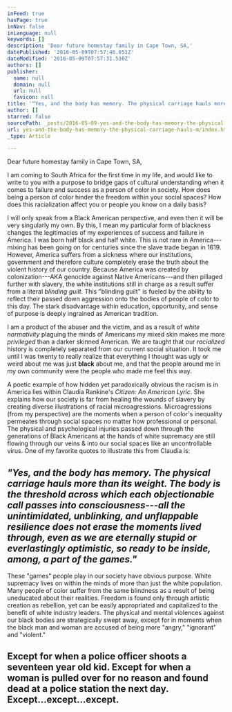 ```yaml
---
inFeed: true
hasPage: true
inNav: false
inLanguage: null
keywords: []
description: 'Dear future homestay family in Cape Town, SA,'
datePublished: '2016-05-09T07:57:46.851Z'
dateModified: '2016-05-09T07:57:31.510Z'
authors: []
publisher:
  name: null
  domain: null
  url: null
  favicon: null
title: '“Yes, and the body has memory. The physical carriage hauls more than its weight. The body is the threshold across which each objectionable call passes into consciousness—all the unintimidated, unblinking, and unflappable resilience does not erase the moments lived through, even as we are eternally stupid or everlastingly optimistic, so ready to be inside, among, a part of the games.”'
author: []
starred: false
sourcePath: _posts/2016-05-09-yes-and-the-body-has-memory-the-physical-carriage-hauls-m.md
url: yes-and-the-body-has-memory-the-physical-carriage-hauls-m/index.html
_type: Article

---
```

Dear future homestay family in Cape Town, SA,

I am coming to South Africa for the first time in my life, and would like to write to you with a purpose to bridge gaps of cultural understanding when it comes to failure and success as a person of color in society. How does being a person of color hinder the freedom within your social spaces? How does this racialization affect you or people you know on a daily basis? 

I will only speak from a Black American perspective, and even then it will be very singularly my own. By this, I mean my particular form of blackness changes the legitimacies of my experiences of success and failure in America. I was born half black and half white. This is not rare in America---mixing has been going on for centuries since the slave trade began in 1619\. However, America suffers from a sickness where our institutions, government and therefore culture completely erase the truth about the violent history of our country. Because America was created by colonization---AKA genocide against Native Americans---and then pillaged further with slavery, the white institutions still in charge as a result suffer from a literal _blinding guilt_. This "blinding guilt" is fueled by the ability to reflect their passed down aggression onto the bodies of people of color to this day. The stark disadvantage within education, opportunity, and sense of purpose is deeply ingrained as American tradition. 

I am a product of the abuser and the victim, and as a result of _white normativity_ plaguing the minds of Americans my mixed skin makes me more _privileged_ than a darker skinned American. We are taught that our _racialized_ history is completely separated from our current social situation. It took me until I was twenty to really realize that everything I thought was ugly or weird about me was just **black** about me, and that the people around me in my own community were the people who made me feel this way.

A poetic example of how hidden yet paradoxically obvious the racism is in America lies within Claudia Rankine's _Citizen: An American Lyric_. She explains how our society is far from healing the wounds of slavery by creating diverse illustrations of racial microagressions. Microagressions (from my perspective) are the moments when a person of color's inequality permeates through social spaces no matter how professional or personal. The physical and psychological injuries passed down through the generations of Black Americans at the hands of white supremacy are still flowing through our veins & into our social spaces like an uncontrollable virus. One of my favorite quotes to illustrate this from Claudia is:

## **_"Yes, and the body has memory. The physical carriage hauls more than its weight. The body is the threshold across which each objectionable call passes into consciousness---all the unintimidated, unblinking, and unflappable resilience does not erase the moments lived through, even as we are eternally stupid or everlastingly optimistic, so ready to be inside, among, a part of the games."_**

These "games" people play in our society have obvious purpose. White supremacy lives on within the minds of more than just the white population. Many people of color suffer from the same blindness as a result of being uneducated about their realities. Freedom is found only through artistic creation as rebellion, yet can be easily appropriated and capitalized to the benefit of white industry leaders. The physical and mental violences against our black bodies are strategically swept away, except for in moments when the black man and woman are accused of being more "angry," "ignorant" and "violent."

## Except for when a police officer shoots a seventeen year old kid. Except for when a woman is pulled over for no reason and found dead at a police station the next day. Except...except...except.